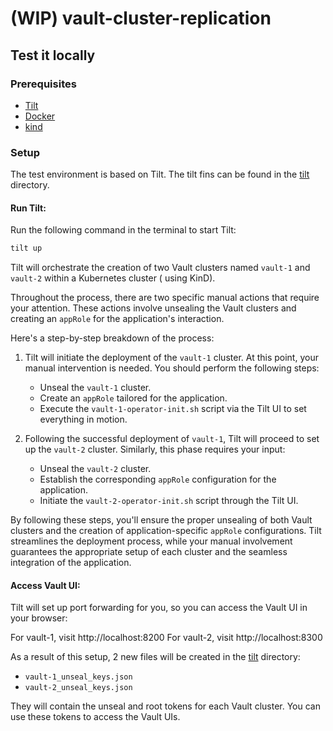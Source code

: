 # (WIP) vault-cluster-replication

## Test it locally

### Prerequisites

- [Tilt](https://tilt.dev/)
- [Docker](https://www.docker.com/)
- [kind](https://kind.sigs.k8s.io/)

### Setup

The test environment is based on Tilt.
The tilt fins can be found in the [tilt](./tilt) directory.

#### Run Tilt:

Run the following command in the terminal to start Tilt:

```bash
tilt up
```

Tilt will orchestrate the creation of two Vault clusters named `vault-1` and `vault-2` within a Kubernetes cluster (
using KinD).

Throughout the process, there are two specific manual actions that require your attention. These actions involve
unsealing the Vault clusters and creating an `appRole` for the application's interaction.

Here's a step-by-step breakdown of the process:

1. Tilt will initiate the deployment of the `vault-1` cluster. At this point, your manual intervention is needed. You
   should perform the following steps:
   - Unseal the `vault-1` cluster.
   - Create an `appRole` tailored for the application.
   - Execute the `vault-1-operator-init.sh` script via the Tilt UI to set everything in motion.

2. Following the successful deployment of `vault-1`, Tilt will proceed to set up the `vault-2` cluster. Similarly, this
   phase requires your input:
   - Unseal the `vault-2` cluster.
   - Establish the corresponding `appRole` configuration for the application.
   - Initiate the `vault-2-operator-init.sh` script through the Tilt UI.

By following these steps, you'll ensure the proper unsealing of both Vault clusters and the creation of
application-specific `appRole` configurations. Tilt streamlines the deployment process, while your manual involvement
guarantees the appropriate setup of each cluster and the seamless integration of the application.

#### Access Vault UI:

Tilt will set up port forwarding for you, so you can access the Vault UI in your browser:

For vault-1, visit http://localhost:8200
For vault-2, visit http://localhost:8300

As a result of this setup, 2 new files will be created in the [tilt](./tilt) directory:

- `vault-1_unseal_keys.json`
- `vault-2_unseal_keys.json`

They will contain the unseal and root tokens for each Vault cluster. You can use these tokens to access the Vault UIs.




